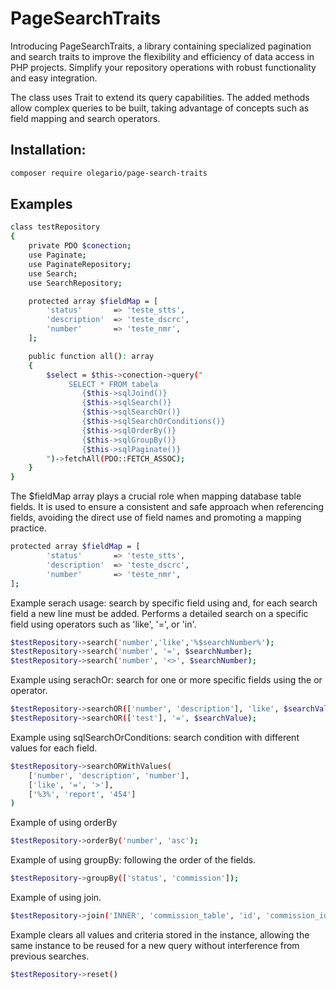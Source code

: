 # PageSearchTraits

Introducing PageSearchTraits, a library containing specialized pagination and search traits to improve the flexibility and efficiency of data access in PHP projects. Simplify your repository operations with robust functionality and easy integration.

The class uses Trait to extend its query capabilities. The added methods allow complex queries to be built, taking advantage of concepts such as field mapping and search operators.

## Installation:

```bash
composer require olegario/page-search-traits
```

## Examples

```bash
class testRepository
{
    private PDO $conection; 
    use Paginate;
    use PaginateRepository;
    use Search;
    use SearchRepository;

    protected array $fieldMap = [
        'status'       => 'teste_stts',
        'description'  => 'teste_dscrc',
        'number'       => 'teste_nmr',
    ];

    public function all(): array
    {
        $select = $this->conection->query("
             SELECT * FROM tabela 
                {$this->sqlJoind()} 
                {$this->sqlSearch()}
                {$this->sqlSearchOr()}
                {$this->sqlSearchOrConditions()}
                {$this->sqlOrderBy()} 
                {$this->sqlGroupBy()} 
                {$this->sqlPaginate()}
        ")->fetchAll(PDO::FETCH_ASSOC);
    }
}
```

The $fieldMap array plays a crucial role when mapping database table fields. It is used to ensure a consistent and safe approach when referencing fields, avoiding the direct use of field names and promoting a mapping practice.
```bash
protected array $fieldMap = [
        'status'       => 'teste_stts',
        'description'  => 'teste_dscrc',
        'number'       => 'teste_nmr',
];
```   
Example serach usage: search by specific field using and, for each search field a new line must be added. Performs a detailed search on a specific field using operators such as 'like', '=', or 'in'.

```bash
$testRepository->search('number','like','%$searchNumber%');
$testRepository->search('number', '=', $searchNumber);
$testRepository->search('number', '<>', $searchNumber);
```

Example using serachOr: search for one or more specific fields using the or operator. 
```bash
$testRepository->searchOR(['number', 'description'], 'like', $searchValue);
$testRepository->searchOR(['test'], '=', $searchValue);
 ```
 
Example using sqlSearchOrConditions: search condition with different values for each field.
```bash
$testRepository->searchORWithValues(
    ['number', 'description', 'number'],
    ['like', '=', '>'],
    ['%3%', 'report', '454']
)
 ```

Example of using orderBy
```bash
$testRepository->orderBy('number', 'asc');
```

Example of using groupBy: following the order of the fields.
```bash
$testRepository->groupBy(['status', 'commission']);
```

Example of using join.
```bash
$testRepository->join('INNER', 'commission_table', 'id', 'commission_id');
```

Example clears all values and criteria stored in the instance, allowing the same instance to be reused for a new query without interference from previous searches.
```bash
$testRepository->reset()
```
